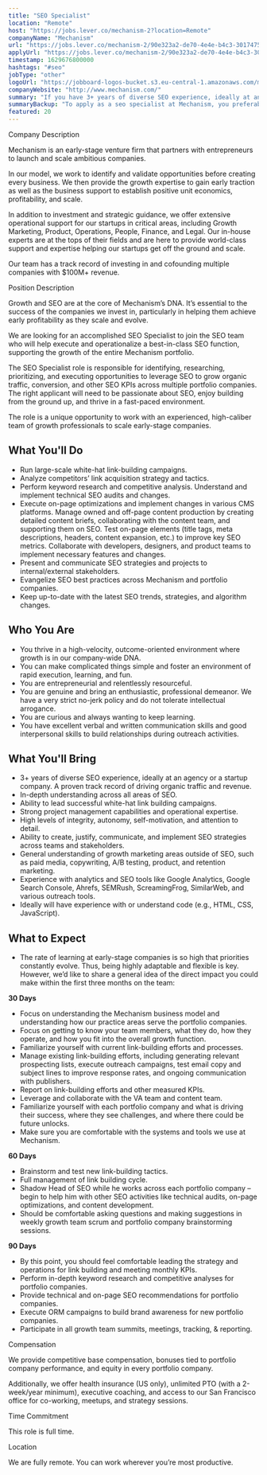 ```yaml
---
title: "SEO Specialist"
location: "Remote"
host: "https://jobs.lever.co/mechanism-2?location=Remote"
companyName: "Mechanism"
url: "https://jobs.lever.co/mechanism-2/90e323a2-de70-4e4e-b4c3-30174755331f"
applyUrl: "https://jobs.lever.co/mechanism-2/90e323a2-de70-4e4e-b4c3-30174755331f/apply"
timestamp: 1629676800000
hashtags: "#seo"
jobType: "other"
logoUrl: "https://jobboard-logos-bucket.s3.eu-central-1.amazonaws.com/mechanism"
companyWebsite: "http://www.mechanism.com/"
summary: "If you have 3+ years of diverse SEO experience, ideally at an agency or a startup company, Mechanism has a job opening for a seo specialist"
summaryBackup: "To apply as a seo specialist at Mechanism, you preferably need to have some #content, #management, #qa."
featured: 20
---
```


Company Description

Mechanism is an early-stage venture firm that partners with entrepreneurs to launch and scale ambitious companies. 

In our model, we work to identify and validate opportunities before creating every business. We then provide the growth expertise to gain early traction as well as the business support to establish positive unit economics, profitability, and scale. 

In addition to investment and strategic guidance, we offer extensive operational support for our startups in critical areas, including Growth Marketing, Product, Operations, People, Finance, and Legal. Our in-house experts are at the tops of their fields and are here to provide world-class support and expertise helping our startups get off the ground and scale.

Our team has a track record of investing in and cofounding multiple companies with $100M+ revenue.

Position Description

Growth and SEO are at the core of Mechanism’s DNA. It’s essential to the success of the companies we invest in, particularly in helping them achieve early profitability as they scale and evolve. 

We are looking for an accomplished SEO Specialist to join the SEO team who will help execute and operationalize a best-in-class SEO function, supporting the growth of the entire Mechanism portfolio. 

The SEO Specialist role is responsible for identifying, researching, prioritizing, and executing opportunities to leverage SEO to grow organic traffic, conversion, and other SEO KPIs across multiple portfolio companies. The right applicant will need to be passionate about SEO, enjoy building from the ground up, and thrive in a fast-paced environment. 

The role is a unique opportunity to work with an experienced, high-caliber team of growth professionals to scale early-stage companies.

## What You'll Do

*   Run large-scale white-hat link-building campaigns.
*   Analyze competitors’ link acquisition strategy and tactics.
*   Perform keyword research and competitive analysis. Understand and implement technical SEO audits and changes.
*   Execute on-page optimizations and implement changes in various CMS platforms. Manage owned and off-page content production by creating detailed content briefs, collaborating with the content team, and supporting them on SEO. Test on-page elements (title tags, meta descriptions, headers, content expansion, etc.) to improve key SEO metrics. Collaborate with developers, designers, and product teams to implement necessary features and changes.
*   Present and communicate SEO strategies and projects to internal/external stakeholders.
*   Evangelize SEO best practices across Mechanism and portfolio companies.
*   Keep up-to-date with the latest SEO trends, strategies, and algorithm changes.

## Who You Are

*   You thrive in a high-velocity, outcome-oriented environment where growth is in our company-wide DNA.
*   You can make complicated things simple and foster an environment of rapid execution, learning, and fun.
*   You are entrepreneurial and relentlessly resourceful.
*   You are genuine and bring an enthusiastic, professional demeanor. We have a very strict no-jerk policy and do not tolerate intellectual arrogance.
*   You are curious and always wanting to keep learning.
*   You have excellent verbal and written communication skills and good interpersonal skills to build relationships during outreach activities.

## What You'll Bring

*   3+ years of diverse SEO experience, ideally at an agency or a startup company. A proven track record of driving organic traffic and revenue.
*   In-depth understanding across all areas of SEO. 
*   Ability to lead successful white-hat link building campaigns. 
*   Strong project management capabilities and operational expertise.
*   High levels of integrity, autonomy, self-motivation, and attention to detail.
*   Ability to create, justify, communicate, and implement SEO strategies across teams and stakeholders.
*   General understanding of growth marketing areas outside of SEO, such as paid media, copywriting, A/B testing, product, and retention marketing. 
*   Experience with analytics and SEO tools like Google Analytics, Google Search Console, Ahrefs, SEMRush, ScreamingFrog, SimilarWeb, and various outreach tools.
*   Ideally will have experience with or understand code (e.g., HTML, CSS, JavaScript).

## What to Expect

*   The rate of learning at early-stage companies is so high that priorities constantly evolve. Thus, being highly adaptable and flexible is key. However, we’d like to share a general idea of the direct impact you could make within the first three months on the team: 

**30 Days**

*   Focus on understanding the Mechanism business model and understanding how our practice areas serve the portfolio companies. 
*   Focus on getting to know your team members, what they do, how they operate, and how you fit into the overall growth function. 
*   Familiarize yourself with current link-building efforts and processes.
*   Manage existing link-building efforts, including generating relevant prospecting lists, execute outreach campaigns, test email copy and subject lines to improve response rates, and ongoing communication with publishers. 
*   Report on link-building efforts and other measured KPIs.
*   Leverage and collaborate with the VA team and content team.
*   Familiarize yourself with each portfolio company and what is driving their success, where they see challenges, and where there could be future unlocks. 
*   Make sure you are comfortable with the systems and tools we use at Mechanism.  

**60 Days**

*   Brainstorm and test new link-building tactics.
*   Full management of link building cycle.
*   Shadow Head of SEO while he works across each portfolio company – begin to help him with other SEO activities like technical audits, on-page optimizations, and content development. 
*   Should be comfortable asking questions and making suggestions in weekly growth team scrum and portfolio company brainstorming sessions.  

**90 Days**

*   By this point, you should feel comfortable leading the strategy and operations for link building and meeting monthly KPIs.
*   Perform in-depth keyword research and competitive analyses for portfolio companies.
*   Provide technical and on-page SEO recommendations for portfolio companies.
*   Execute ORM campaigns to build brand awareness for new portfolio companies.
*   Participate in all growth team summits, meetings, tracking, & reporting.

Compensation

We provide competitive base compensation, bonuses tied to portfolio company performance, and equity in every portfolio company.

Additionally, we offer health insurance (US only), unlimited PTO (with a 2-week/year minimum), executive coaching, and access to our San Francisco office for co-working, meetups, and strategy sessions.

Time Commitment

This role is full time.

Location

We are fully remote. You can work wherever you’re most productive.
